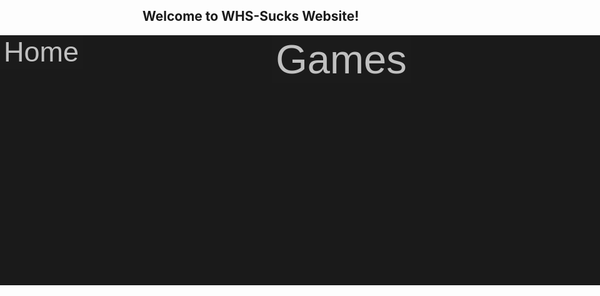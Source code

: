 ## Welcome to WHS-Sucks Website!

<div style="position: absolute; left: 0%; width: 100%; height: 10%; background-color: #1a1a1a;">
  <button style="float: left; color: silver; border: none; background-color: #1b1b1b; font-size: 45px;">Home</button>
  <center>
    <button style="color: silver; border: none; background-color: #1b1b1b; font-size: 65px;">Games</button>
  </center>
</div>
